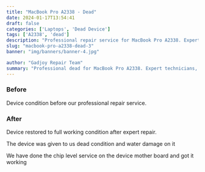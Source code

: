 ```yaml
---
title: "MacBook Pro A2338 - Dead"
date: 2024-01-17T13:54:41
draft: false
categories: ['Laptops', 'Dead Device']
tags: ['A2338', 'dead']
description: "Professional repair service for MacBook Pro A2338. Expert diagnosis and quality repairs in Bangalore."
slug: "macbook-pro-a2338-dead-3"
banner: "img/banners/banner-4.jpg"

author: "Gadjoy Repair Team"
summary: "Professional dead for MacBook Pro A2338. Expert technicians, quality parts, warranty included."
---
```


### Before

Device condition before our professional repair service.

### After

Device restored to full working condition after expert repair.

The device was given to us dead condition and water damage on it

We have done the chip level service on the device mother board and got it working